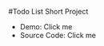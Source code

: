 #Todo List Short Project

- Demo: <a src = "https://gyazo.com/6d924ba713c71e8633aee3ead8463051">Click me</a>
- Source Code: <a src = "https://github.com/RyanTren/JavaScript-Learning/tree/main/to-do%20list%20project">Click me</a>
